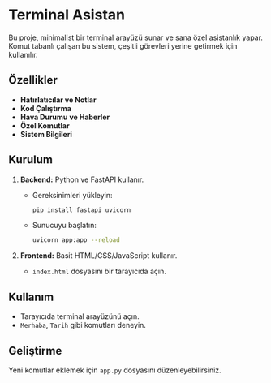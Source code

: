 # Terminal Asistan

Bu proje, minimalist bir terminal arayüzü sunar ve sana özel asistanlık yapar. Komut tabanlı çalışan bu sistem, çeşitli görevleri yerine getirmek için kullanılır.

## Özellikler

- **Hatırlatıcılar ve Notlar**
- **Kod Çalıştırma**
- **Hava Durumu ve Haberler**
- **Özel Komutlar**
- **Sistem Bilgileri**

## Kurulum

1. **Backend:** Python ve FastAPI kullanır.
   - Gereksinimleri yükleyin:
     ```bash
     pip install fastapi uvicorn
     ```
   - Sunucuyu başlatın:
     ```bash
     uvicorn app:app --reload
     ```

2. **Frontend:** Basit HTML/CSS/JavaScript kullanır.
   - `index.html` dosyasını bir tarayıcıda açın.

## Kullanım

- Tarayıcıda terminal arayüzünü açın.
- `Merhaba`, `Tarih` gibi komutları deneyin.

## Geliştirme

Yeni komutlar eklemek için `app.py` dosyasını düzenleyebilirsiniz.
